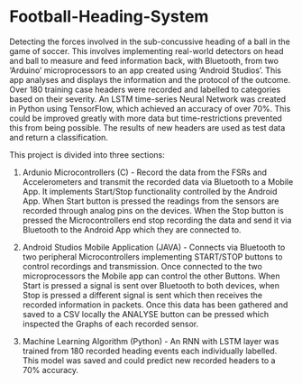 # Football-Heading-System
Detecting the forces involved in the sub-concussive heading of a ball in the game of soccer. This involves implementing real-world detectors on head and ball to measure and feed information back, with Bluetooth, from two ‘Arduino’ microprocessors to an app created using ‘Android Studios’. This app analyses and displays the information and the protocol of the outcome. Over 180 training case headers were recorded and labelled to categories based on their severity. An LSTM time-series Neural Network was created in Python using TensorFlow, which achieved an accuracy of over 70%. This could be improved greatly with more data but time-restrictions prevented this from being possible. The results of new headers are used as test data and return a classification.

This project is divided into three sections:
1) Ardunio Microcontrollers (C) - Record the data from the FSRs and Accelerometers and transmit the recorded data via Bluetooth to a Mobile App. It implements Start/Stop functionality controlled by the Android App. When Start button is pressed the readings from the sensors are recorded through analog pins on the devices. When the Stop button is pressed the Microcontrollers end stop recording the data and send it via Bluetooth to the Android App which they are connected to. 



2) Android Studios Mobile Application (JAVA) - Connects via Bluetooth to two peripheral Microcontrollers implementing START/STOP buttons to control recordings and transmission. Once  connected to the two microprocessors the Mobile app can control the other Buttons. When Start is pressed a signal is sent over Bluetooth to both devices, when Stop is pressed a different signal is sent which then receives the recorded information in packets. Once this data has been gathered and saved to a CSV locally the ANALYSE button can be pressed which inspected the Graphs of each recorded sensor. 


3) Machine Learning Algorithm (Python) - An RNN with LSTM layer was trained from 180 recorded heading events each individually labelled. This model was saved and could predict new recorded headers to a 70% accuracy. 
